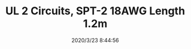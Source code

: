 ﻿---
layout: post 
title: UL 2 Circuits, SPT-2 18AWG Length 1.2m
tags: PDS
categories: wire-harness
overview: UL 2 Circuits, SPT-2 18AWG Length 1.2m
part_number: KR10
thumb_img: static/202003/276-thumb-20200323164547.jpg
small_img: static/202003/276-20200323164547.jpg
date: 2020/3/23 8:44:56
---



